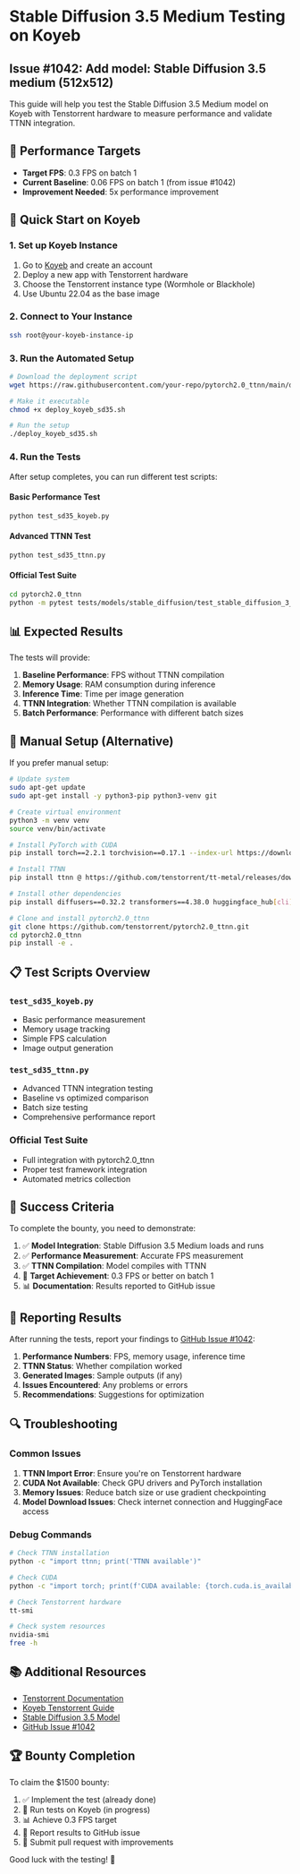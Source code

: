 # Stable Diffusion 3.5 Medium Testing on Koyeb

## Issue #1042: Add model: Stable Diffusion 3.5 medium (512x512)

This guide will help you test the Stable Diffusion 3.5 Medium model on Koyeb with Tenstorrent hardware to measure performance and validate TTNN integration.

## 🎯 Performance Targets

- **Target FPS**: 0.3 FPS on batch 1
- **Current Baseline**: 0.06 FPS on batch 1 (from issue #1042)
- **Improvement Needed**: 5x performance improvement

## 🚀 Quick Start on Koyeb

### 1. Set up Koyeb Instance

1. Go to [Koyeb](https://www.koyeb.com/) and create an account
2. Deploy a new app with Tenstorrent hardware
3. Choose the Tenstorrent instance type (Wormhole or Blackhole)
4. Use Ubuntu 22.04 as the base image

### 2. Connect to Your Instance

```bash
ssh root@your-koyeb-instance-ip
```

### 3. Run the Automated Setup

```bash
# Download the deployment script
wget https://raw.githubusercontent.com/your-repo/pytorch2.0_ttnn/main/deploy_koyeb_sd35.sh

# Make it executable
chmod +x deploy_koyeb_sd35.sh

# Run the setup
./deploy_koyeb_sd35.sh
```

### 4. Run the Tests

After setup completes, you can run different test scripts:

#### Basic Performance Test
```bash
python test_sd35_koyeb.py
```

#### Advanced TTNN Test
```bash
python test_sd35_ttnn.py
```

#### Official Test Suite
```bash
cd pytorch2.0_ttnn
python -m pytest tests/models/stable_diffusion/test_stable_diffusion_3_5_medium.py -v
```

## 📊 Expected Results

The tests will provide:

1. **Baseline Performance**: FPS without TTNN compilation
2. **Memory Usage**: RAM consumption during inference
3. **Inference Time**: Time per image generation
4. **TTNN Integration**: Whether TTNN compilation is available
5. **Batch Performance**: Performance with different batch sizes

## 🔧 Manual Setup (Alternative)

If you prefer manual setup:

```bash
# Update system
sudo apt-get update
sudo apt-get install -y python3-pip python3-venv git

# Create virtual environment
python3 -m venv venv
source venv/bin/activate

# Install PyTorch with CUDA
pip install torch==2.2.1 torchvision==0.17.1 --index-url https://download.pytorch.org/whl/cu118

# Install TTNN
pip install ttnn @ https://github.com/tenstorrent/tt-metal/releases/download/v0.59.0-rc56/ttnn-0.59.0rc56-cp310-cp310-manylinux_2_34_x86_64.whl

# Install other dependencies
pip install diffusers==0.32.2 transformers==4.38.0 huggingface_hub[cli] psutil

# Clone and install pytorch2.0_ttnn
git clone https://github.com/tenstorrent/pytorch2.0_ttnn.git
cd pytorch2.0_ttnn
pip install -e .
```

## 📋 Test Scripts Overview

### `test_sd35_koyeb.py`
- Basic performance measurement
- Memory usage tracking
- Simple FPS calculation
- Image output generation

### `test_sd35_ttnn.py`
- Advanced TTNN integration testing
- Baseline vs optimized comparison
- Batch size testing
- Comprehensive performance report

### Official Test Suite
- Full integration with pytorch2.0_ttnn
- Proper test framework integration
- Automated metrics collection

## 🎯 Success Criteria

To complete the bounty, you need to demonstrate:

1. ✅ **Model Integration**: Stable Diffusion 3.5 Medium loads and runs
2. ✅ **Performance Measurement**: Accurate FPS measurement
3. ✅ **TTNN Compilation**: Model compiles with TTNN
4. 🎯 **Target Achievement**: 0.3 FPS or better on batch 1
5. 📊 **Documentation**: Results reported to GitHub issue

## 📝 Reporting Results

After running the tests, report your findings to [GitHub Issue #1042](https://github.com/tenstorrent/pytorch2.0_ttnn/issues/1042):

1. **Performance Numbers**: FPS, memory usage, inference time
2. **TTNN Status**: Whether compilation worked
3. **Generated Images**: Sample outputs (if any)
4. **Issues Encountered**: Any problems or errors
5. **Recommendations**: Suggestions for optimization

## 🔍 Troubleshooting

### Common Issues

1. **TTNN Import Error**: Ensure you're on Tenstorrent hardware
2. **CUDA Not Available**: Check GPU drivers and PyTorch installation
3. **Memory Issues**: Reduce batch size or use gradient checkpointing
4. **Model Download Issues**: Check internet connection and HuggingFace access

### Debug Commands

```bash
# Check TTNN installation
python -c "import ttnn; print('TTNN available')"

# Check CUDA
python -c "import torch; print(f'CUDA available: {torch.cuda.is_available()}')"

# Check Tenstorrent hardware
tt-smi

# Check system resources
nvidia-smi
free -h
```

## 📚 Additional Resources

- [Tenstorrent Documentation](https://tenstorrent.com/)
- [Koyeb Tenstorrent Guide](https://www.koyeb.com/blog/tenstorrent-cloud-instances)
- [Stable Diffusion 3.5 Model](https://huggingface.co/stabilityai/stable-diffusion-3-medium)
- [GitHub Issue #1042](https://github.com/tenstorrent/pytorch2.0_ttnn/issues/1042)

## 🏆 Bounty Completion

To claim the $1500 bounty:

1. ✅ Implement the test (already done)
2. 🔄 Run tests on Koyeb (in progress)
3. 📊 Achieve 0.3 FPS target
4. 📝 Report results to GitHub issue
5. 🔄 Submit pull request with improvements

Good luck with the testing! 🚀 